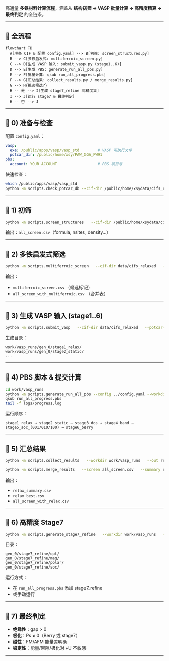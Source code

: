 
高通量 **多铁材料计算流程**，涵盖从 **结构初筛 → VASP 批量计算 → 高精度精算 → 最终判定** 的全链条。

---

## 📌 全流程

```mermaid
flowchart TD
  A[准备 CIF & 配置 config.yaml] --> B[初筛: screen_structures.py]
  B --> C[多铁启发式: multiferroic_screen.py]
  C --> D[生成 VASP 输入: submit_vasp.py (stage1..6)]
  D --> E[生成 PBS: generate_run_all_pbs.py]
  E --> F[批量计算: qsub run_all_progress.pbs]
  F --> G[汇总结果: collect_results.py / merge_results.py]
  G --> H{挑选候选?}
  H -- 是 --> I[生成 stage7_refine 高精度集]
  I --> J[运行 stage7 & 最终判定]
  H -- 否 --> J
```

---

## 🔹 0) 准备与检查

配置 `config.yaml`：

```yaml
vasp:
  exe: /public/apps/vasp/vasp_std        # VASP 可执行文件
  potcar_dir: /public/home/xsy/PAW_GGA_PW91
pbs:
  account: YOUR_ACCOUNT                  # PBS 项目号
```

快速检查：

```bash
which /public/apps/vasp/vasp_std
python -m scripts.check_potcar_db --cif-dir /public/home/xsydata/cifs_relaxed --potcar-dir /public/home/xsy/PAW_GGA_PW91
```

---

## 🔹 1) 初筛

```bash
python -m scripts.screen_structures   --cif-dir /public/home/xsydata/cifs_relaxed   --out all_screen.csv   --limit 0
```

输出：`all_screen.csv`（formula, nsites, density…）

---

## 🔹 2) 多铁启发式筛选

```bash
python -m scripts.multiferroic_screen   --cif-dir data/cifs_relaxed   --out multiferroic_screen.csv   --merge-all-screen
```

输出：
- `multiferroic_screen.csv` （候选标记）
- `all_screen_with_multiferroic.csv` （合并表）

---

## 🔹 3) 生成 VASP 输入 (stage1..6)

```bash
python -m scripts.submit_vasp   --cif-dir data/cifs_relaxed   --potcar-dir /public/home/xsy/PAW_GGA_PW91   --config config.yaml   --limit 0   --workdir work/vasp_runs
```

生成目录：

```
work/vasp_runs/gen_0/stage1_relax/
work/vasp_runs/gen_0/stage2_static/
...
```

---

## 🔹 4) PBS 脚本 & 提交计算

```bash
cd work/vasp_runs
python -m scripts.generate_run_all_pbs --config ../config.yaml --workdir . --out run_all.pbs
qsub run_all_progress.pbs
tail -f logs/progress.log
```

运行顺序：
```
stage1_relax → stage2_static → stage3_dos → stage4_band → stage5_soc_(001/010/100) → stage6_berry
```

---

## 🔹 5) 汇总结果

```bash
python -m scripts.collect_results   --workdir work/vasp_runs   --out relax_summary.csv   --best relax_best.csv

python -m scripts.merge_results   --screen all_screen.csv   --summary relax_summary.csv   --out all_screen_with_relax.csv
```

输出：
- `relax_summary.csv`
- `relax_best.csv`
- `all_screen_with_relax.csv`

---

## 🔹 6) 高精度 Stage7

```bash
python -m scripts.generate_stage7_refine   --workdir work/vasp_runs   --indices 0,2,5   --potcar-dir /public/home/xsy/PAW_GGA_PW91
```

目录：

```
gen_0/stage7_refine/opt/
gen_0/stage7_refine/mag/
gen_0/stage7_refine/polar/
gen_0/stage7_refine/soc/
```

运行方式：
- 在 `run_all_progress.pbs` 添加 stage7_refine
- 或手动运行

---

## 🔹 7) 最终判定

- **绝缘性**：gap > 0
- **极化**：Ps ≠ 0（Berry 或 stage7）
- **磁性**：FM/AFM 能量差明确
- **稳定性**：能量/带隙/极化对 +U 不敏感

---



